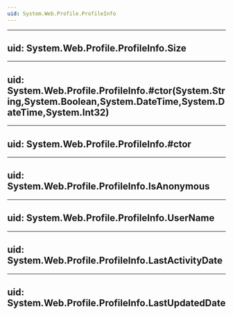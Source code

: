 ```yaml
---
uid: System.Web.Profile.ProfileInfo
---
```


---
uid: System.Web.Profile.ProfileInfo.Size
---

---
uid: System.Web.Profile.ProfileInfo.#ctor(System.String,System.Boolean,System.DateTime,System.DateTime,System.Int32)
---

---
uid: System.Web.Profile.ProfileInfo.#ctor
---

---
uid: System.Web.Profile.ProfileInfo.IsAnonymous
---

---
uid: System.Web.Profile.ProfileInfo.UserName
---

---
uid: System.Web.Profile.ProfileInfo.LastActivityDate
---

---
uid: System.Web.Profile.ProfileInfo.LastUpdatedDate
---
